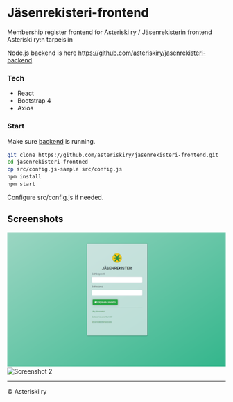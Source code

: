 # Jäsenrekisteri-frontend
 Membership register frontend for Asteriski ry / Jäsenrekisterin frontend Asteriski ry:n tarpeisiin

Node.js backend is here <https://github.com/asteriskiry/jasenrekisteri-backend>.

### Tech
- React
- Bootstrap 4
- Axios

### Start
Make sure [backend](https://github.com/asteriskiry/jasenrekisteri-backend) is running.
```bash
git clone https://github.com/asteriskiry/jasenrekisteri-frontend.git
cd jasenrekisteri-frontned
cp src/config.js-sample src/config.js
npm install
npm start
```
Configure src/config.js if needed.

## Screenshots

![Screenshot 1](screenshots/jasenrekisteri1.png)
![Screenshot 2](screenshots/jasenrekisteri2.png)

---
© Asteriski ry

